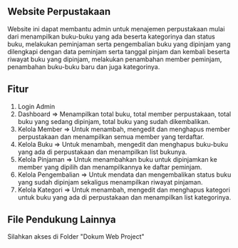 ## Website Perpustakaan

Website ini dapat membantu admin untuk menajemen perpustakaan mulai dari menampilkan buku-buku yang ada beserta kategorinya dan status buku, melakukan peminjaman serta pengembalian buku yang dipinjam yang dilengkapi dengan data peminjam serta tanggal pinjam dan kembali beserta riwayat buku yang dipinjam, melakukan penambahan member peminjam, penambahan buku-buku baru dan juga kategorinya.

## Fitur
1. Login Admin
2. Dashboard => Menampilkan total buku, total member perpustakaan, total buku yang sedang dipinjam, total buku yang sudah dikembalikan.
3. Kelola Member => Untuk menambah, mengedit dan menghapus member perpustakaan dan menampilkan semua member yang terdaftar.
4. Kelola Buku => Untuk menambah, mengedit dan menghapus buku-buku yang ada di perpustakaan dan menampilkan list bukunya.
5. Kelola Pinjaman => Untuk menambahkan buku untuk dipinjamkan ke member yang dipilih dan menampilkannya ke daftar peminjam.
6. Kelola Pengembalian => Untuk mendata dan mengembalikan status buku yang sudah dipinjam sekaligus menampilkan riwayat pinjaman.
7. Kelola Kategori => Untuk menambah, mengedit dan menghapus kategori untuk buku yang ada di perpustakaan dan menampilkan list kategorinya.

## File Pendukung Lainnya
Silahkan akses di Folder "Dokum Web Project"
